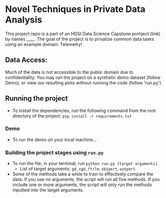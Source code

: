 # Novel Techniques in Private Data Analysis

This project repo is a part of an HDSI Data Science Capstone prohject (link) by names ____. The goal of the project is to privatize common data tasks using an example domain: Telemetry!

## Data Access:

Much of the data is not accessible to the public domain due to confidentiality. You may run the project on a synthetic demo dataset (follow Demo), or view our resulting plots without running the code (follow 'run.py')


## Running the project

* To install the dependencies, run the following command from the root directory of the project: `pip install -r requirements.txt`


### Demo

* To run the demo on your local machine...

  
### Building the project stages using `run.py`

* To run the file, in your terminal, run `python run.py [target arguments]`.
    * List of target arguments: `gd`, `sgd`, `ftrlm`, `objpert`, `outpert`.
* Some of the methods take a while to train to effectively compare the data. If you use no arguments,
the script will run all five methods. If you include one or more arguments, the script will only run
the methods inputted into the target arguments.
